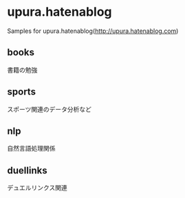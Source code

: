 # upura.hatenablog
Samples for upura.hatenablog(http://upura.hatenablog.com)

## books
書籍の勉強

## sports
スポーツ関連のデータ分析など

## nlp
自然言語処理関係

## duellinks
デュエルリンクス関連
